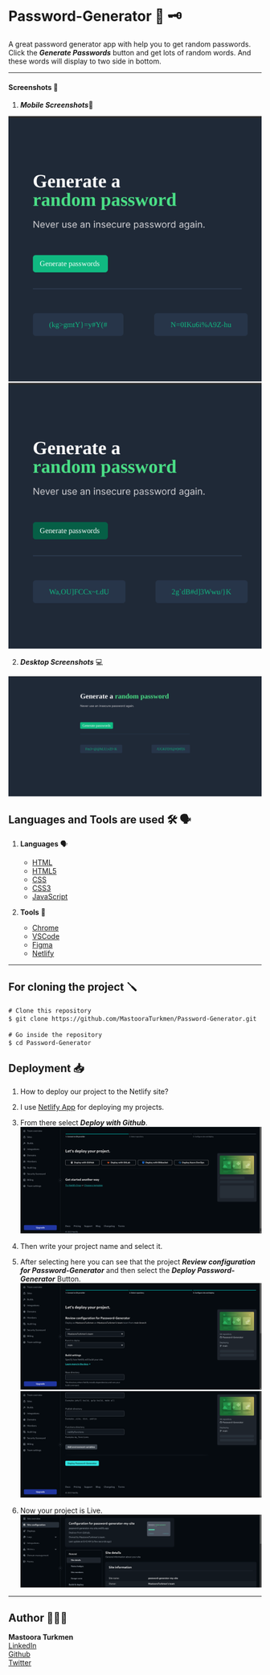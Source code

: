 # Password-Generator 🔑 🗝

A great password generator app with help you to get random passwords. Click the ***Generate Passwords*** button and get lots of random words. And these words will display to two side in bottom.


-----

#### Screenshots 📸

1. ***Mobile Screenshots***📱

![Mobile](./images/mobile.png) ![Mobile-1](./images/mobile-1.png)


2. ***Desktop Screenshots*** 💻

![Desktop](./images/desktop.png)




## Languages and Tools are used 🛠 🗣️

1. **Languages** 🗣️

    + [HTML](https://github.com/topics/html)
    + [HTML5](https://github.com/topics/html5)
    + [CSS](https://github.com/topics/css)
    + [CSS3](https://github.com/topics/css3)
    + [JavaScript](https://github.com/topics/javascript)

2. **Tools** 🔧

    + [Chrome](https://github.com/topics/chrome)
    + [VSCode](https://github.com/topics/vscode)
    + [Figma](https://github.com/topics/figma)
    + [Netlify](https://github.com/topics/netlify)


-----

## For cloning the project 🪛

```
# Clone this repository
$ git clone https://github.com/MastooraTurkmen/Password-Generator.git

# Go inside the repository
$ cd Password-Generator
```


## Deployment 📥

1. How to deploy our project to the Netlify site?
2. I use [Netlify App](https://app.netlify.com/) for deploying my projects.
4. From there select **_Deploy with Github_**.
   ![Netlify-image](./images/netlify.png)
   
5. Then write your project name and select it.
6. After selecting here you can see that the project **_Review configuration for Password-Generator_** and then select the **_Deploy Password-Generator_** Button.
   ![Netlify-image](./images/netlify-1.png)
   ![Netlify-image](./images/netlify-2.png)
7. Now your project is Live.
   ![Netlify-image](./images/netlify-3.png)

------

## Author 👩🏻‍💻 

**Mastoora Turkmen**  
[LinkedIn](https://www.linkedin.com/in/mastoora-turkmen/) 
<br>
[Github](https://github.com/MastooraTurkmen/) 
<br>
[Twitter](https://twitter.com/MastooraJ22)
<br>